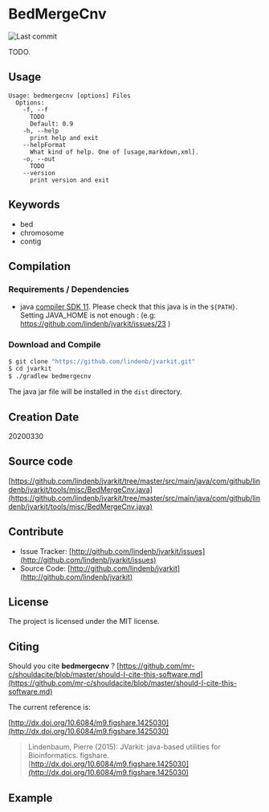 # BedMergeCnv

![Last commit](https://img.shields.io/github/last-commit/lindenb/jvarkit.png)

TODO.


## Usage

```
Usage: bedmergecnv [options] Files
  Options:
    -f, --f
      TODO
      Default: 0.9
    -h, --help
      print help and exit
    --helpFormat
      What kind of help. One of [usage,markdown,xml].
    -o, --out
      TODO
    --version
      print version and exit

```


## Keywords

 * bed
 * chromosome
 * contig


## Compilation

### Requirements / Dependencies

* java [compiler SDK 11](https://jdk.java.net/11/). Please check that this java is in the `${PATH}`. Setting JAVA_HOME is not enough : (e.g: https://github.com/lindenb/jvarkit/issues/23 )


### Download and Compile

```bash
$ git clone "https://github.com/lindenb/jvarkit.git"
$ cd jvarkit
$ ./gradlew bedmergecnv
```

The java jar file will be installed in the `dist` directory.


## Creation Date

20200330

## Source code 

[https://github.com/lindenb/jvarkit/tree/master/src/main/java/com/github/lindenb/jvarkit/tools/misc/BedMergeCnv.java](https://github.com/lindenb/jvarkit/tree/master/src/main/java/com/github/lindenb/jvarkit/tools/misc/BedMergeCnv.java)


## Contribute

- Issue Tracker: [http://github.com/lindenb/jvarkit/issues](http://github.com/lindenb/jvarkit/issues)
- Source Code: [http://github.com/lindenb/jvarkit](http://github.com/lindenb/jvarkit)

## License

The project is licensed under the MIT license.

## Citing

Should you cite **bedmergecnv** ? [https://github.com/mr-c/shouldacite/blob/master/should-I-cite-this-software.md](https://github.com/mr-c/shouldacite/blob/master/should-I-cite-this-software.md)

The current reference is:

[http://dx.doi.org/10.6084/m9.figshare.1425030](http://dx.doi.org/10.6084/m9.figshare.1425030)

> Lindenbaum, Pierre (2015): JVarkit: java-based utilities for Bioinformatics. figshare.
> [http://dx.doi.org/10.6084/m9.figshare.1425030](http://dx.doi.org/10.6084/m9.figshare.1425030)


## Example

```
```


